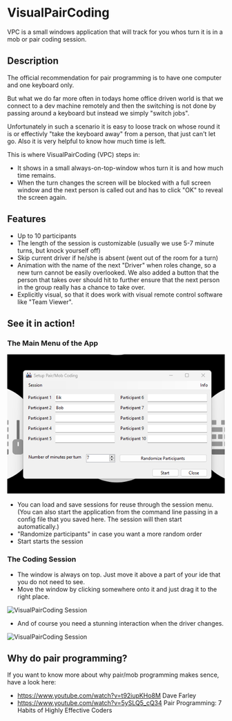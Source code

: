 # VisualPairCoding

VPC is a small windows application that will track for you whos turn it is in a mob or pair coding session.

## Description

The official recommendation for pair programming is to have one computer and one keyboard only.

But what we do far more often in todays home office driven world is that we connect to a dev machine remotely and then the switching is not done by passing around a keyboard but instead we simply "switch jobs".

Unfortunately in such a scenario it is easy to loose track on whose round it is or effectivly "take the keyboard away" from a person, that just can't let go. Also it is very helpful to know how much time is left.

This is where VisualPairCoding (VPC) steps in: 

- It shows in a small always-on-top-window whos turn it is and how much time remains.
- When the turn changes the screen will be blocked with a full screen window and the next person is called out and has to click "OK" to reveal the screen again.

## Features

- Up to 10 participants
- The length of the session is customizable (usually we use 5-7 minute turns, but knock yourself off)
- Skip current driver if he/she is absent (went out of the room for a turn)
- Animation with the name of the next "Driver" when roles change, so a new turn cannot be easily overlooked. We also added a button that the person that takes over should hit to further ensure that the next person in the group really has a chance to take over.
- Explicitly visual, so that it does work with visual remote control software like "Team Viewer".

## See it in action!

### The Main Menu of the App

![VisualPairCoding Main Menu](./Documentation/VisualPairCoding_MainMenu.png)

- You can load and save sessions for reuse through the session menu. (You can also start the application from the command line passing in a config file that you saved here. The session will then start automatically.)
- "Randomize participants" in case you want a more random order
- Start starts the session

### The Coding Session

- The window is always on top. Just move it above a part of your ide that you do not need to see.
- Move the window by clicking somewhere onto it and just drag it to the right place.

![VisualPairCoding Session](./Documentation/VisualPairCoding_SessionMenu.gif)

- And of course you need a stunning interaction when the driver changes.

![VisualPairCoding Session](./Documentation/VisualPairCoding_Animation.gif)

## Why do pair programming?

If you want to know more about why pair/mob programming makes sence, have a look here:
- https://www.youtube.com/watch?v=t92iupKHo8M Dave Farley
- https://www.youtube.com/watch?v=5ySLQ5_cQ34 Pair Programming: 7 Habits of Highly Effective Coders